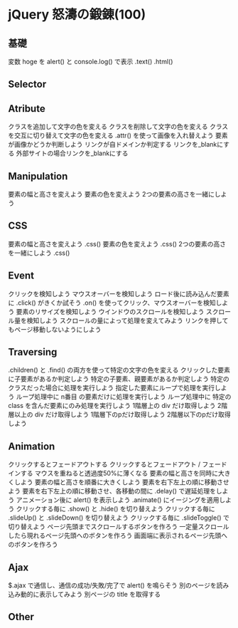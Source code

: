 # jQuery 怒濤の鍛錬(100)

## 基礎
変数 hoge を alert() と console.log() で表示
.text() .html()

## Selector


## Atribute
クラスを追加して文字の色を変える
クラスを削除して文字の色を変える
クラスを交互に切り替えて文字の色を変える
.attr() を使って画像を入れ替えよう
要素が画像かどうか判断しよう
リンクが自ドメインか判定する
リンクを_blankにする
外部サイトの場合リンクを_blankにする


## Manipulation
要素の幅と高さを変えよう
要素の色を変えよう
2つの要素の高さを一緒にしよう



## CSS
要素の幅と高さを変えよう .css()
要素の色を変えよう .css()
2つの要素の高さを一緒にしよう .css()


## Event
クリックを検知しよう
マウスオーバーを検知しよう
ロード後に読み込んだ要素に .click() がきくか試そう
.on() を使ってクリック、マウスオーバーを検知しよう
要素のリサイズを検知しよう
ウインドウのスクロールを検知しよう
スクロール量を検知しよう
スクロールの量によって処理を変えてみよう
リンクを押してもページ移動しないようにしよう


## Traversing
.children() と .find() の両方を使って特定の文字の色を変える
クリックした要素に子要素があるか判定しよう
特定の子要素、親要素があるか判定しよう
特定のクラスだった場合に処理を実行しよう
指定した要素にループで処理を実行しよう
ループ処理中に n番目 の要素だけに処理を実行しよう
ループ処理中に 特定のclass を含んだ要素にのみ処理を実行しよう
1階層上の div だけ取得しよう
2階層以上の div だけ取得しよう
1階層下のpだけ取得しよう
2階層以下のpだけ取得しよう


## Animation
クリックするとフェードアウトする
クリックするとフェードアウト / フェードインする
マウスを重ねると透過度50%に薄くなる
要素の幅と高さを同時に大きくしよう
要素の幅と高さを順番に大きくしよう
要素を右下左上の順に移動させよう
要素を右下左上の順に移動させ、各移動の間に .delay() で遅延処理をしよう
アニメーション後に alert() を表示しよう
.animate() にイージングを適用しよう
クリックする毎に .show() と .hide() を切り替えよう
クリックする毎に .slideUp() と .slideDown() を切り替えよう
クリックする毎に .slideToggle() で切り替えよう
ページ先頭までスクロールするボタンを作ろう
一定量スクロールしたら現れるページ先頭へのボタンを作ろう
画面端に表示されるページ先頭へのボタンを作ろう


## Ajax
$.ajax で通信し、通信の成功/失敗/完了で alert() を鳴らそう
別のページを読み込み動的に表示してみよう
別ページの title を取得する

## Other
